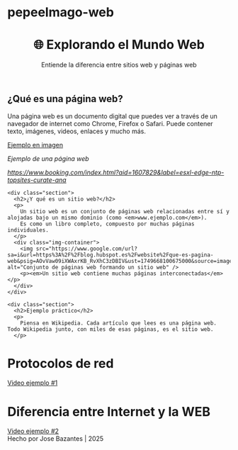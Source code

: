 # pepeelmago-web
<!DOCTYPE html>
<html lang="es">
<head>
  <meta charset="UTF-8" />
  <meta name="viewport" content="width=device-width, initial-scale=1.0"/>
  
<body>

  <header>
    <h1>🌐 Explorando el Mundo Web</h1>
    <p>Entiende la diferencia entre sitios web y páginas web</p>
  </header>

  <div class="container">
    <div class="section">
      <h2>¿Qué es una página web?</h2>
      <p>
        Una página web es un documento digital que puedes ver a través de un navegador de internet como Chrome, Firefox o Safari.
        Puede contener texto, imágenes, videos, enlaces y mucho más.
      </p>
      <div class="img-container">
        <a href="https://www.hubspot.com/hubfs/media/queespaginaweb.png">Ejemplo en imagen</a>
        <p><em>Ejemplo de una página web 

https://www.booking.com/index.html?aid=1607829&label=esxl-edge-ntp-topsites-curate-ana</em></p>
      </div>
    </div>

    <div class="section">
      <h2>¿Y qué es un sitio web?</h2>
      <p>
        Un sitio web es un conjunto de páginas web relacionadas entre sí y alojadas bajo un mismo dominio (como <em>www.ejemplo.com</em>).
        Es como un libro completo, compuesto por muchas páginas individuales.
      </p>
      <div class="img-container">
        <img src="https://www.google.com/url?sa=i&url=https%3A%2F%2Fblog.hubspot.es%2Fwebsite%2Fque-es-pagina-web&psig=AOvVaw09iXWAxrKB_RvXhC3zDBIV&ust=1749668100675000&source=images&cd=vfe&opi=89978449&ved=0CBQQjRxqFwoTCPCz2d_D540DFQAAAAAdAAAAABAL" alt="Conjunto de páginas web formando un sitio web" />
        <p><em>Un sitio web contiene muchas páginas interconectadas</em></p>
      </div>
    </div>

    <div class="section">
      <h2>Ejemplo práctico</h2>
      <p>
        Piensa en Wikipedia. Cada artículo que lees es una página web. Todo Wikipedia junto, con miles de esas páginas, es el sitio web.
      </p>
<h1>Protocolos de red</h1>
<a href="https://youtu.be/-NToJj1y9mc="_blank">Video ejemplo #1</a> 

<h1>Diferencia entre Internet y la WEB</h1>
<a href="hhttps://youtu.be/ldWCQPPwReQ="_blank">Video ejemplo #2</a>
    </div>
  </div>

  <footer>
    Hecho por Jose Bazantes | 2025
  </footer>

</body>
</html>
